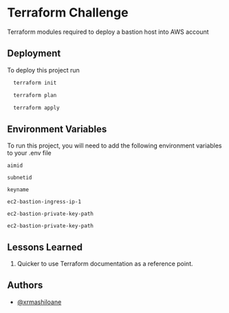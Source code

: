 # Terraform Challenge

Terraform modules required to deploy a bastion host into AWS account

## Deployment

To deploy this project run


```bash
  terraform init
```

```bash
  terraform plan
```
```bash
  terraform apply
```


## Environment Variables

To run this project, you will need to add the following environment variables to your .env file

`aimid`

`subnetid`

`keyname`

`ec2-bastion-ingress-ip-1`

`ec2-bastion-private-key-path`

`ec2-bastion-private-key-path`


## Lessons Learned

  1. Quicker to use Terraform documentation as a reference point.
  


## Authors

- [@xrmashiloane](https://www.github.com/xrmashiloane)

